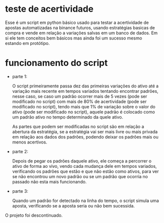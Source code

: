 # teste de acertividade

Esse é um script em python básico usado para testar a acertividade de apostas automatizadas na binance futuros, usando estratégias basicas de compra e vende em relação a variações salvas em um banco de dados. Em si ele tem conceitos bem básicos mas ainda foi um sucesso mesmo estando em protótipo.

# funcionamento do script

 - parte 1:

   O script primeiramente passa dez das primeiras variações do ativo até a variação mais recente em tempos variados tentando encontrar padrões, nesse caso, se caso um padrão ocorrer mais de 5 vezes (pode ser modificado no script) com mais de 80% de acertividade (pode ser modificado no script), tendo mais que 1% de variação sobre o valor do ativo (pode ser modificado no script), aquele padrão é colocado como um padrão ativo no tempo determinado da quele ativo.

   As partes que podem ser modificadas no script são em relação a abertura da estratégia, se a estratégia vai ser mais livre ou mais privada em relação aos dados dos padrões, podendo deixar os padrões mais ou menos acertivos.

 - parte 2:

   Depois de pegar os padrões daquele ativo, ele começa a percorrer o ativo de forma ao vivo, vendo cada mudança dele em tempos variados, verificando os padrões que estão e que não estão como ativos, para ver se não encontrou um novo padrão ou se um padrão que ocorria no passado não esta mais funcionando.

 - parte 3:

   Quando um padrão for detectado na linha do tempo, o script simula uma aposta, verificando se a aposta seria ou não bem sucessida.

O projeto foi descontinuado.
